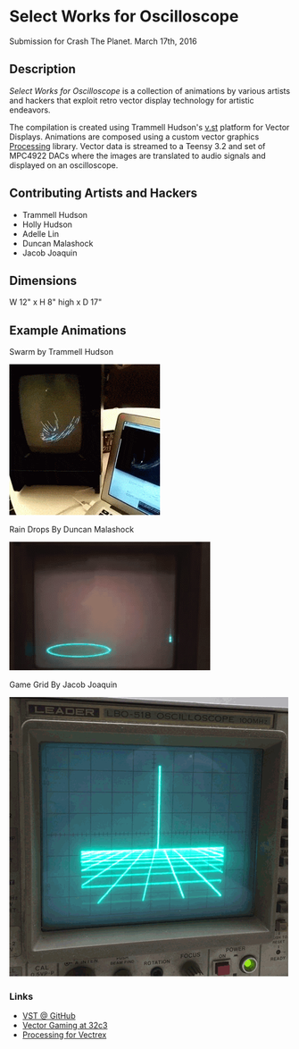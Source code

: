 # Select Works for Oscilloscope

Submission for Crash The Planet. March 17th, 2016

## Description

*Select Works for Oscilloscope* is a collection of animations by various artists and hackers that exploit retro vector display technology for artistic endeavors.

The compilation is created using Trammell Hudson's [v.st](http://v.st/) platform for Vector Displays. Animations are composed using a custom vector graphics [Processing](processing.org) library. Vector data is streamed to a Teensy 3.2 and set of MPC4922 DACs where the images are translated to audio signals and displayed on an oscilloscope.

## Contributing Artists and Hackers

- Trammell Hudson
- Holly Hudson
- Adelle Lin
- Duncan Malashock
- Jacob Joaquin

## Dimensions

W 12" x H 8" high x D 17"

## Example Animations

Swarm by Trammell Hudson

![ScreenShot](/assets/swarm.gif)

Rain Drops By Duncan Malashock

![ScreenShot](/assets/raindrops.gif)

Game Grid By Jacob Joaquin

![ScreenShot](/assets/grid.gif)

### Links

- [VST @ GitHub](https://github.com/osresearch/vst)
- [Vector Gaming at 32c3](https://trmm.net/Vector_games_32c3)
- [Processing for Vectrex](https://docs.google.com/presentation/d/1Bp08NRinfsXX65lKbkraJdWt0mZ8nbzWSo3d_rTeoIU/edit#slide=id.gef420445f_0_141)
